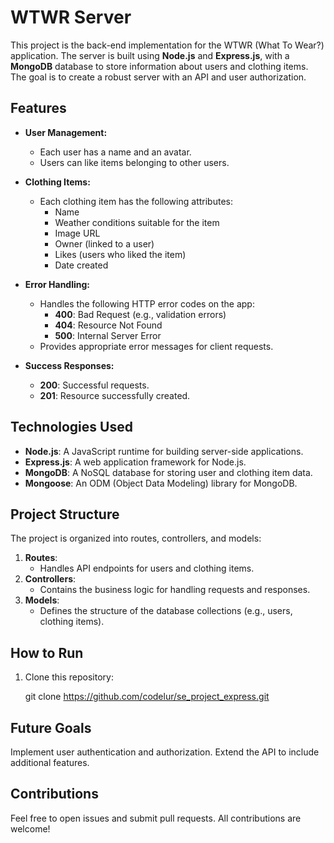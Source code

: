 # WTWR Server

This project is the back-end implementation for the WTWR (What To Wear?) application. The server is built using **Node.js** and **Express.js**, with a **MongoDB** database to store information about users and clothing items. The goal is to create a robust server with an API and user authorization.

## Features

- **User Management:**

  - Each user has a name and an avatar.
  - Users can like items belonging to other users.

- **Clothing Items:**

  - Each clothing item has the following attributes:
    - Name
    - Weather conditions suitable for the item
    - Image URL
    - Owner (linked to a user)
    - Likes (users who liked the item)
    - Date created

- **Error Handling:**

  - Handles the following HTTP error codes on the app:
    - **400**: Bad Request (e.g., validation errors)
    - **404**: Resource Not Found
    - **500**: Internal Server Error
  - Provides appropriate error messages for client requests.

- **Success Responses:**
  - **200**: Successful requests.
  - **201**: Resource successfully created.

## Technologies Used

- **Node.js**: A JavaScript runtime for building server-side applications.
- **Express.js**: A web application framework for Node.js.
- **MongoDB**: A NoSQL database for storing user and clothing item data.
- **Mongoose**: An ODM (Object Data Modeling) library for MongoDB.

## Project Structure

The project is organized into routes, controllers, and models:

1. **Routes**:
   - Handles API endpoints for users and clothing items.
2. **Controllers**:
   - Contains the business logic for handling requests and responses.
3. **Models**:
   - Defines the structure of the database collections (e.g., users, clothing items).

## How to Run

1. Clone this repository:

   git clone https://github.com/codelur/se_project_express.git

## Future Goals

Implement user authentication and authorization.
Extend the API to include additional features.

## Contributions

Feel free to open issues and submit pull requests. All contributions are welcome!
